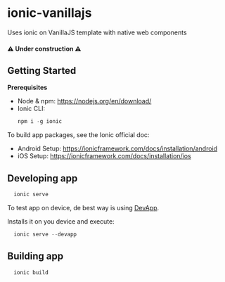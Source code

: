 # ionic-vanillajs
Uses ionic on VanillaJS template with native web components

#### :warning: Under construction :warning:

## Getting Started

**Prerequisites**
* Node & npm: https://nodejs.org/en/download/
* Ionic CLI:
  ```javascript
  npm i -g ionic
  ```

To build app packages, see the Ionic official doc:
* Android Setup: https://ionicframework.com/docs/installation/android
* iOS Setup: https://ionicframework.com/docs/installation/ios 

## Developing app
```javascript
  ionic serve
```

To test app on device, de best way is using [DevApp](https://ionicframework.com/docs/appflow/devapp).

Installs it on you device and execute:
```javascript
  ionic serve --devapp
```

## Building app
```javascript
  ionic build
```
